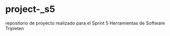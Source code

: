 # project-_s5
repositorio de proyecto realizado para el Sprint 5 Herramientas de Software Tripleten
